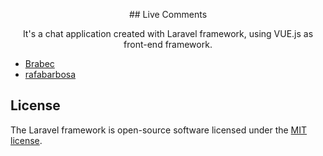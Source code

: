 <p align="center">
    ## Live Comments
</p>

<p align="center">
    It's a chat application created with Laravel framework, using VUE.js as front-end framework.
</p>

- [Brabec](https://github.com/Brabec)
- [rafabarbosa](https://github.com/rafabarbosa)


## License

The Laravel framework is open-source software licensed under the [MIT license](https://opensource.org/licenses/MIT).
